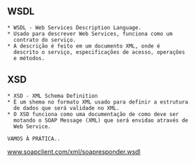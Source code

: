## WSDL
    * WSDL - Web Services Description Language.
    * Usado para descrever Web Services, funciona como um 
      contrato do serviço.
    * A descrição é feito em um documento XML, onde é 
      descrito o serviço, especificações de acesso, operações 
      e métodos.

## XSD
    * XSD - XML Schema Definition
    * É um shema no formato XML usado para definir a estrutura
      de dados que será validade no XML.
    * O XSD funciona como uma documentação de como deve ser 
      motando o SOAP Message (XML) que será envidao através de
      Web Service.

    VAMOS À PRÁTICA..

www.soapclient.com/xml/soapresponder.wsdl

